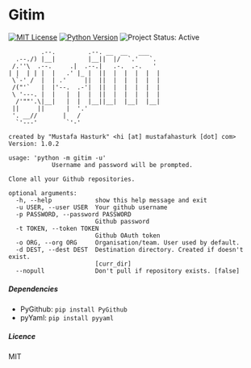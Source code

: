# Gitim

[![MIT License][License Image]][License]
[![Python Version][Python Image]][Python]
![Project Status: Active][Project Status Image]

             .--.         .--. __  __   ___
      .--./) |__|         |__||  |/  `.'   `.
     /.''\  .--.     .|  .--.|   .-.  .-.   '
    | |  | | |  |   .' |_ |  ||  |  |  |  |  |
     \`-' /  |  | .'     ||  ||  |  |  |  |  |
     /("'`   |  |'--.  .-'|  ||  |  |  |  |  |
     \ '---. |  |   |  |  |  ||  |  |  |  |  |
      /'""'.\|__|   |  |  |__||__|  |__|  |__|
     ||     ||      |  '.'
     '. __//       |   /
      `'---'        `'-'

    created by "Mustafa Hasturk" <hi [at] mustafahasturk [dot] com>
    Version: 1.0.2

    usage: 'python -m gitim -u'
                Username and password will be prompted.

    Clone all your Github repositories.

    optional arguments:
      -h, --help            show this help message and exit
      -u USER, --user USER  Your github username
      -p PASSWORD, --password PASSWORD
                            Github password
      -t TOKEN, --token TOKEN
                            Github OAuth token
      -o ORG, --org ORG     Organisation/team. User used by default.
      -d DEST, --dest DEST  Destination directory. Created if doesn't exist.
                            [curr_dir]
      --nopull              Don't pull if repository exists. [false]

##### Dependencies
- PyGithub: `pip install PyGithub`
- pyYaml: `pip install pyyaml`

##### Licence
MIT

[License Image]: https://img.shields.io/badge/license-MIT-brightgreen.svg "MIT License"
[License]: https://github.com/muhasturk/gitim/blob/master/LICENSE "MIT License"

[Python Image]: https://img.shields.io/badge/python-3.5-blue.svg "Python Version: 3.5"
[Python]: https://docs.python.org/3.5/whatsnew/changelog.html#python-3-5-0-final "Python 3.5 Changelog" 

[Project Status Image]: https://img.shields.io/badge/project-active-green.svg "Project Status: Active"
